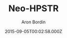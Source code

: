 ---
title: Neo-HPSTR
github: https://github.com/aron-bordin/neo-hpstr-jekyll-theme
demo: https://aron-bordin.github.io/neo-hpstr-jekyll-theme/
author: Aron Bordin
ssg:
  - Jekyll
cms:
  - No Cms
date: 2015-09-05T00:02:58.000Z
github_branch: master
description: ' A Jekyll blog theme'
stale: true
---